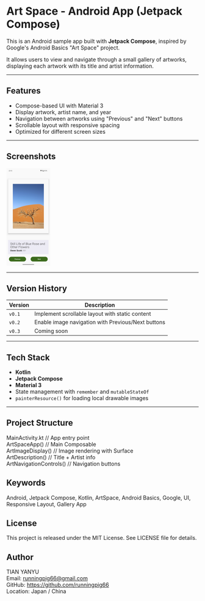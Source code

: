 # Art Space - Android App (Jetpack Compose)

This is an Android sample app built with **Jetpack Compose**, inspired by Google's Android Basics "Art Space" project.

It allows users to view and navigate through a small gallery of artworks, displaying each artwork with its title and artist information.

---

## Features

- Compose-based UI with Material 3
- Display artwork, artist name, and year
- Navigation between artworks using "Previous" and "Next" buttons
- Scrollable layout with responsive spacing
- Optimized for different screen sizes

---

## Screenshots

<img src="https://raw.githubusercontent.com/runningpig66/PicGo/master/202507012315428.png" alt="Screenshot_20250701-231340" style="zoom:25%;" />

---

## Version History

| Version | Description                                        |
|---------|----------------------------------------------------|
| `v0.1`  | Implement scrollable layout with static content    |
| `v0.2`  | Enable image navigation with Previous/Next buttons |
| `v0.3`  | Coming soon                                        |

---

## Tech Stack

- **Kotlin**
- **Jetpack Compose**
- **Material 3**
- State management with `remember` and `mutableStateOf`
- `painterResource()` for loading local drawable images

---

## Project Structure

MainActivity.kt           // App entry point  
ArtSpaceApp()             // Main Composable  
ArtImageDisplay()         // Image rendering with Surface  
ArtDescription()          // Title + Artist info  
ArtNavigationControls()   // Navigation buttons

## Keywords

Android, Jetpack Compose, Kotlin, ArtSpace, Android Basics, Google, UI, Responsive Layout, Gallery App

## License

This project is released under the MIT License. See LICENSE file for details.

## Author

TIAN YANYU  
Email: runningpig66@gmail.com  
GitHub: https://github.com/runningpig66  
Location: Japan / China